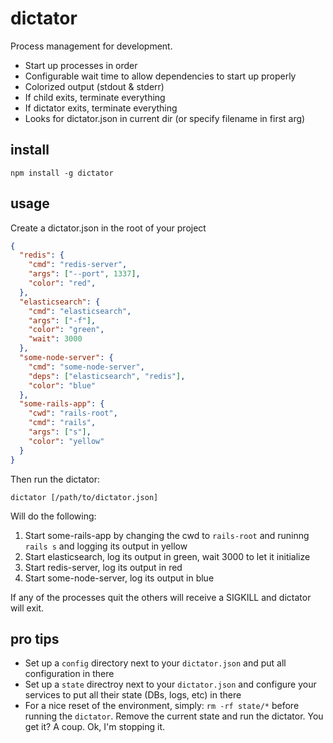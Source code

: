 # dictator

Process management for development.

- Start up processes in order
- Configurable wait time to allow dependencies to start up properly
- Colorized output (stdout & stderr)
- If child exits, terminate everything
- If dictator exits, terminate everything
- Looks for dictator.json in current dir (or specify filename in first arg)

## install

    npm install -g dictator

## usage

Create a dictator.json in the root of your project

~~~ json
{
  "redis": {
    "cmd": "redis-server",
    "args": ["--port", 1337],
    "color": "red",
  },
  "elasticsearch": {
    "cmd": "elasticsearch",
    "args": ["-f"],
    "color": "green",
    "wait": 3000
  },
  "some-node-server": {
    "cmd": "some-node-server",
    "deps": ["elasticsearch", "redis"],
    "color": "blue"
  },
  "some-rails-app": {
    "cwd": "rails-root",
    "cmd": "rails",
    "args": ["s"],
    "color": "yellow"
  }
}
~~~

Then run the dictator:

    dictator [/path/to/dictator.json]

Will do the following:

1. Start some-rails-app by changing the cwd to `rails-root` and runinng `rails s`
   and logging its output in yellow
2. Start elasticsearch, log its output in green, wait 3000 to let it initialize
3. Start redis-server, log its output in red
4. Start some-node-server, log its output in blue

If any of the processes quit the others will receive a SIGKILL and dictator will exit.

## pro tips

- Set up a `config` directory next to your `dictator.json` and put all configuration in there
- Set up a `state` directroy next to your `dictator.json` and configure your services
  to put all their state (DBs, logs, etc) in there
- For a nice reset of the environment, simply: `rm -rf state/*` before running the `dictator`.
  Remove the current state and run the dictator. You get it? A coup. Ok, I'm stopping it.
